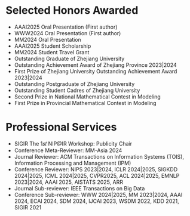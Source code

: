# Selected Honors Awarded
- AAAI2025 Oral Presentation (First author)
- WWW2024 Oral Presentation (First author)
- MM2024 Oral Presentation
- AAAI2025 Student Scholarship
- MM2024 Student Travel Grant
- Outstanding Graduate of Zhejiang University
- Outstanding Achievement Award of Zhejiang Province 2023\|2024
- First Prize of Zhejiang University Outstanding Achievement Award 2023\|2024
- Outstanding Postgraduate of Zhejiang University
- Outstanding Student Cadres of Zhejiang University
- Second Prize in National Mathematical Contest in Modeling
- First Prize in Provincial Mathematical Contest in Modeling

[//]: # (- Excellent Graduate, Zhejiang Province &#40;2024&#41;. )

[//]: # (- Chu Kochen Presidential Scholarship &#40;2023&#41;, highest honor at Zhejiang University)

[//]: # (- ByteDance Scholar Fellowship &#40;100k RMB Bonus&#41;, 10 students per year)

[//]: # (- ICML/ICLR Grant Award)

[//]: # (- Outstanding Reviewers, ICML'22. Top 10%.)

[//]: # (- National Scholarship &#40;2022, 2023, Grauate student&#41;. Top 1%.)

[//]: # (- National Scholarship &#40;2020, 2021, Undergrauate student&#41;. Top 1%.)

[//]: # (- Excellent Graduate, Zhejiang Province &#40;2021&#41;. )

[//]: # (- Chu Kochen Presidential Scholarship Finalist &#40;2021&#41;.)

[//]: # (- First Prize in American Mathematical Modeling Competition &#40;2020&#41;. )

[//]: # (- First Prize of National Mathematical Modeling Competition in Zhejiang Province &#40;2019&#41;.)

# Professional Services
            
- SIGIR The 1𝑠𝑡 NIP@IR Workshop: Publicity Chair
- Conference Meta-Reviewer: MM-Asia 2024
- Journal Reviewer: ACM Transactions on Information Systems (TOIS), Information Processing and Management (IPM)
- Conference Reviewer: NIPS 2023\|2024, ICLR 2024\|2025, SIGKDD 2024\|2025, ICML 2024\|2025, CVPR2025, ACL 2024\|2025, EMNLP 2023\|2024, AAAI 2025, AISTATS 2025, ARR
- Journal Sub-reviewer: IEEE Transactions on Big Data
- Conference Sub-reviewer: WWW 2024\|2025, MM 2023\|2024, AAAI 2024, ECAI 2024, SDM 2024, IJCAI 2023, WSDM 2022, KDD 2021, SIGIR 2021

[//]: # (- Conference Reviewer/Program Committee: ICML 2022, ACM-MM 2022, NeurIPS 2022, ARR 2022, ICML 2023, ARR 2023, ACL 2023, EMNLP 2023, ACM-MM 2023, NeurIPS 2023, ICLR 2023, ICML 2023, Neuralcomputing, IJCAI 2024, ACM-MM 2024, ACL 2024, TIP)
[//]: # (- Assist to Review: KDD 2022, AAAI 2022, EMNLP 2022, PRCV 2021, TMM)

